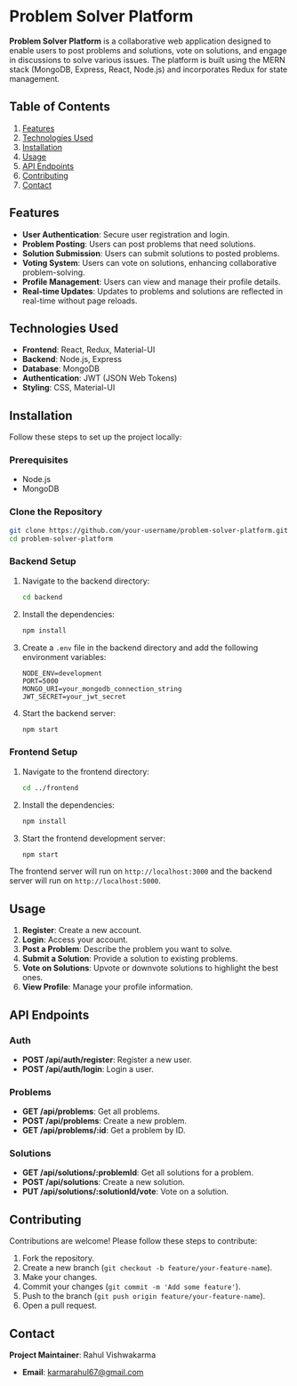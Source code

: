 # Problem Solver Platform

**Problem Solver Platform** is a collaborative web application designed to enable users to post problems and solutions, vote on solutions, and engage in discussions to solve various issues. The platform is built using the MERN stack (MongoDB, Express, React, Node.js) and incorporates Redux for state management.

## Table of Contents

1. [Features](#features)
2. [Technologies Used](#technologies-used)
3. [Installation](#installation)
4. [Usage](#usage)
5. [API Endpoints](#api-endpoints)
6. [Contributing](#contributing)
7. [Contact](#contact)

## Features

- **User Authentication**: Secure user registration and login.
- **Problem Posting**: Users can post problems that need solutions.
- **Solution Submission**: Users can submit solutions to posted problems.
- **Voting System**: Users can vote on solutions, enhancing collaborative problem-solving.
- **Profile Management**: Users can view and manage their profile details.
- **Real-time Updates**: Updates to problems and solutions are reflected in real-time without page reloads.

## Technologies Used

- **Frontend**: React, Redux, Material-UI
- **Backend**: Node.js, Express
- **Database**: MongoDB
- **Authentication**: JWT (JSON Web Tokens)
- **Styling**: CSS, Material-UI

## Installation

Follow these steps to set up the project locally:

### Prerequisites

- Node.js
- MongoDB

### Clone the Repository

```bash
git clone https://github.com/your-username/problem-solver-platform.git
cd problem-solver-platform
```

### Backend Setup

1. Navigate to the backend directory:
    ```bash
    cd backend
    ```

2. Install the dependencies:
    ```bash
    npm install
    ```

3. Create a `.env` file in the backend directory and add the following environment variables:
    ```
    NODE_ENV=development
    PORT=5000
    MONGO_URI=your_mongodb_connection_string
    JWT_SECRET=your_jwt_secret
    ```

4. Start the backend server:
    ```bash
    npm start
    ```

### Frontend Setup

1. Navigate to the frontend directory:
    ```bash
    cd ../frontend
    ```

2. Install the dependencies:
    ```bash
    npm install
    ```

3. Start the frontend development server:
    ```bash
    npm start
    ```

The frontend server will run on `http://localhost:3000` and the backend server will run on `http://localhost:5000`.

## Usage

1. **Register**: Create a new account.
2. **Login**: Access your account.
3. **Post a Problem**: Describe the problem you want to solve.
4. **Submit a Solution**: Provide a solution to existing problems.
5. **Vote on Solutions**: Upvote or downvote solutions to highlight the best ones.
6. **View Profile**: Manage your profile information.

## API Endpoints

### Auth

- **POST /api/auth/register**: Register a new user.
- **POST /api/auth/login**: Login a user.

### Problems

- **GET /api/problems**: Get all problems.
- **POST /api/problems**: Create a new problem.
- **GET /api/problems/:id**: Get a problem by ID.

### Solutions

- **GET /api/solutions/:problemId**: Get all solutions for a problem.
- **POST /api/solutions**: Create a new solution.
- **PUT /api/solutions/:solutionId/vote**: Vote on a solution.


## Contributing

Contributions are welcome! Please follow these steps to contribute:

1. Fork the repository.
2. Create a new branch (`git checkout -b feature/your-feature-name`).
3. Make your changes.
4. Commit your changes (`git commit -m 'Add some feature'`).
5. Push to the branch (`git push origin feature/your-feature-name`).
6. Open a pull request.

## Contact

**Project Maintainer**: Rahul Vishwakarma

- **Email**: [karmarahul67@gmail.com](mailto:karmarahul67@gmail.com)
